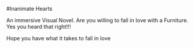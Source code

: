 #Inanimate Hearts 

An immersive Visual Novel. Are you willing to fall in love with a Furniture. Yes you heard that right!!!

Hope you have what it takes to fall in love
